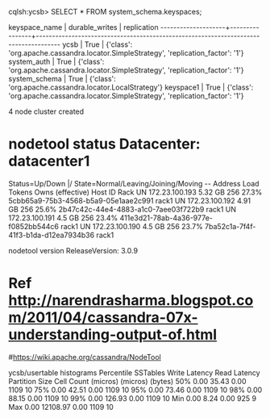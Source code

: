 
cqlsh:ycsb> SELECT * FROM system_schema.keyspaces;

 keyspace_name      | durable_writes | replication
--------------------+----------------+-------------------------------------------------------------------------------------
               ycsb |           True | {'class': 'org.apache.cassandra.locator.SimpleStrategy', 'replication_factor': '1'}
        system_auth |           True | {'class': 'org.apache.cassandra.locator.SimpleStrategy', 'replication_factor': '1'}
      system_schema |           True |                             {'class': 'org.apache.cassandra.locator.LocalStrategy'}
          keyspace1 |           True | {'class': 'org.apache.cassandra.locator.SimpleStrategy', 'replication_factor': '1'}

4 node cluster created

nodetool status
Datacenter: datacenter1
=======================
Status=Up/Down
|/ State=Normal/Leaving/Joining/Moving
--  Address         Load       Tokens       Owns (effective)  Host ID                               Rack
UN  172.23.100.193  5.32 GB    256          27.3%             5cbb65a9-75b3-4568-b5a9-05e1aae2c991  rack1
UN  172.23.100.192  4.91 GB    256          25.6%             2b47c42c-44e4-4883-a1c0-7aee03f722b9  rack1
UN  172.23.100.191  4.5 GB     256          23.4%             411e3d21-78ab-4a36-977e-f0852bb544c6  rack1
UN  172.23.100.190  4.5 GB     256          23.7%             7ba52c1a-7f4f-41f3-b1da-d12ea7934b36  rack1

nodetool version
ReleaseVersion: 3.0.9

# Ref http://narendrasharma.blogspot.com/2011/04/cassandra-07x-understanding-output-of.html
#https://wiki.apache.org/cassandra/NodeTool

ycsb/usertable histograms
Percentile  SSTables     Write Latency      Read Latency    Partition Size        Cell Count
                              (micros)          (micros)           (bytes)
50%             0.00             35.43              0.00              1109                10
75%             0.00             42.51              0.00              1109                10
95%             0.00             73.46              0.00              1109                10
98%             0.00             88.15              0.00              1109                10
99%             0.00            126.93              0.00              1109                10
Min             0.00              8.24              0.00               925                 9
Max             0.00          12108.97              0.00              1109                10








